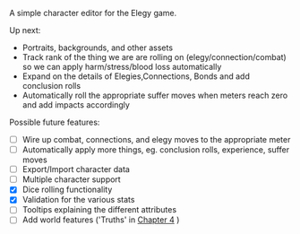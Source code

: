 A simple character editor for the Elegy game.

Up next:
 - Portraits, backgrounds, and other assets
 - Track rank of the thing we are are rolling on (elegy/connection/combat) so we can apply harm/stress/blood loss automatically
 - Expand on the details of Elegies,Connections, Bonds and add conclusion rolls
 - Automatically roll the appropriate suffer moves when meters reach zero and add impacts accordingly

Possible future features:
- [ ] Wire up combat, connections, and elegy moves to the appropriate meter
- [ ] Automatically apply more things, eg. conclusion rolls, experience, suffer moves
- [ ] Export/Import character data
- [ ] Multiple character support
- [x] Dice rolling functionality
- [x] Validation for the various stats
- [ ] Tooltips explaining the different attributes
- [ ] Add world features ('Truths' in [Chapter 4](/docs/elegy/chapters/chapter4-world.md) )
